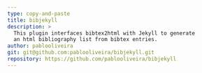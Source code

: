 ```yaml
---
type: copy-and-paste
title: bibjekyll
description: >
  This plugin interfaces bibtex2html with Jekyll to generate
  an html bibliography list from bibtex entries.
author: pablooliveira
git: git@github.com:pablooliveira/bibjekyll.git
repository: https://github.com/pablooliveira/bibjekyll
---
```


